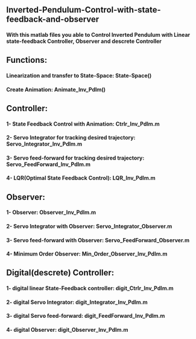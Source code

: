 ## Inverted-Pendulum-Control-with-state-feedback-and-observer
#### With this matlab files you able to Control Inverted Pendulum with Linear state-feedback Controller, Observer and descrete Controller

## Functions:
#### Linearization and transfer to State-Space: State-Space()
#### Create Animation: Animate_Inv_Pdlm()

## Controller:
#### 1- State Feedback Control with Animation:              Ctrlr_Inv_Pdlm.m
#### 2- Servo Integrator for tracking desired trajectory:   Servo_Integrator_Inv_Pdlm.m
#### 3- Servo feed-forward for tracking desired trajectory: Servo_FeedForward_Inv_Pdlm.m
#### 4- LQR(Optimal State Feedback Control):                LQR_Inv_Pdlm.m

## Observer:
#### 1- Observer:                                 Observer_Inv_Pdlm.m
#### 2- Servo Integrator with Observer:           Servo_Integrator_Observer.m
#### 3- Servo feed-forward with Observer:         Servo_FeedForward_Observer.m
#### 4- Minimum Order Observer:                   Min_Order_Observer_Inv_Pdlm.m

## Digital(descrete) Controller:
#### 1- digital linear State-Feedback controller: digit_Ctrlr_Inv_Pdlm.m
#### 2- digital Servo Integrator:                 digit_Integrator_Inv_Pdlm.m
#### 3- digital Servo feed-forward:               digit_FeedForward_Inv_Pdlm.m
#### 4- digital Observer:                         digit_Observer_Inv_Pdlm.m

